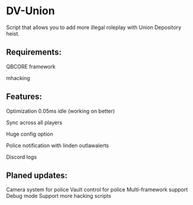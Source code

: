 # DV-Union
Script that allows you to add more illegal roleplay with Union Depository heist.

<h2> Requirements:</h2>
<p>
 QBCORE framework
 </p>
  <p>
mhacking
</p>
<h2> Features:</h2>
<p>
Optimization 0.05ms idle (working on better)
  </p>
    <p>
  
Sync across all players
  </p>
        <p>
Huge config option
  </p>
            <p>
Police notification with linden outlawalerts
  </p>
                <p>
Discord logs
</p>
<h2>Planed updates:</h2>
Camera system for police
Vault control for police 
Multi-framework support
Debug mode
Support more hacking scripts
